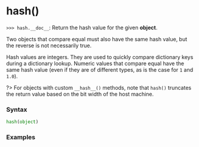 # hash()

`>>> hash.__doc__`: Return the hash value for the given **object**.

Two objects that compare equal must also have the same hash value, but the reverse is not necessarily true.

Hash values are integers. They are used to quickly compare dictionary keys during a dictionary lookup. Numeric values that compare equal have the same hash value (even if they are of different types, as is the case for `1` and `1.0`).

?> For objects with custom `__hash__()` methods, note that `hash()` truncates the return value based on the bit width of the host machine.

### Syntax

```python
hash(object)
```

### Examples

```python
```